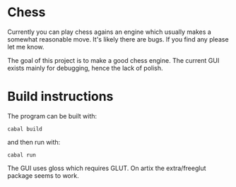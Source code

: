 # Chess

Currently you can play chess agains an engine which usually makes a somewhat reasonable move.
It's likely there are bugs. If you find any please let me know.

The goal of this project is to make a good chess engine.
The current GUI exists mainly for debugging, hence the lack of polish.

# Build instructions

The program can be built with:
```console
cabal build
```
and then run with:
```console
cabal run
```

The GUI uses gloss which requires GLUT.
On artix the extra/freeglut package seems to work.

